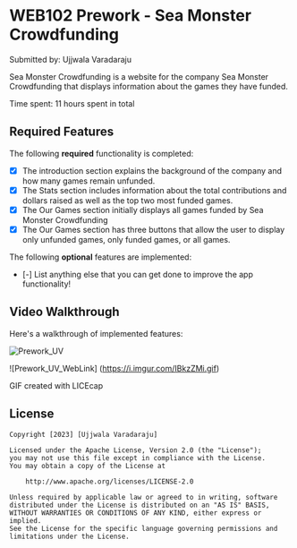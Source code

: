 # WEB102 Prework - Sea Monster Crowdfunding

Submitted by: Ujjwala Varadaraju

Sea Monster Crowdfunding is a website for the company Sea Monster Crowdfunding that displays information about the games they have funded.

Time spent: 11 hours spent in total

## Required Features

The following **required** functionality is completed:

* [x] The introduction section explains the background of the company and how many games remain unfunded.
* [x] The Stats section includes information about the total contributions and dollars raised as well as the top two most funded games.
* [x] The Our Games section initially displays all games funded by Sea Monster Crowdfunding
* [x] The Our Games section has three buttons that allow the user to display only unfunded games, only funded games, or all games.

The following **optional** features are implemented:

* [-] List anything else that you can get done to improve the app functionality!

## Video Walkthrough

Here's a walkthrough of implemented features:


![Prework_UV](https://user-images.githubusercontent.com/121467485/210188323-637a9dfb-1090-4d7b-a61e-6188eed08ee3.gif)

![Prework_UV_WebLink] (https://i.imgur.com/IBkzZMi.gif)

GIF created with LICEcap

## License

    Copyright [2023] [Ujjwala Varadaraju]

    Licensed under the Apache License, Version 2.0 (the "License");
    you may not use this file except in compliance with the License.
    You may obtain a copy of the License at

        http://www.apache.org/licenses/LICENSE-2.0

    Unless required by applicable law or agreed to in writing, software
    distributed under the License is distributed on an "AS IS" BASIS,
    WITHOUT WARRANTIES OR CONDITIONS OF ANY KIND, either express or implied.
    See the License for the specific language governing permissions and
    limitations under the License.

